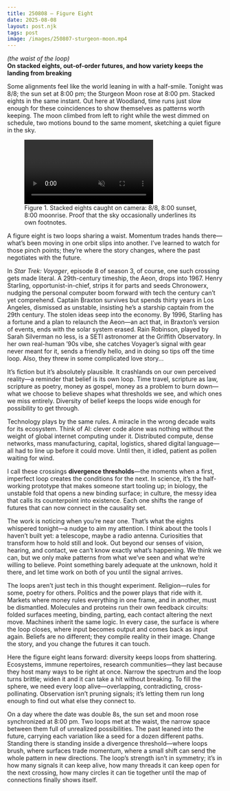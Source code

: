 ```yaml
---
title: 250808 — Figure Eight
date: 2025-08-08
layout: post.njk
tags: post
image: /images/250807-sturgeon-moon.mp4
---
```


*(the waist of the loop)*  
**On stacked eights, out-of-order futures, and how variety keeps the landing from breaking**

Some alignments feel like the world leaning in with a half-smile. Tonight was 8/8; the sun set at 8:00 pm; the Sturgeon Moon rose at 8:00 pm. Stacked eights in the same instant. Out here at Woodland, time runs just slow enough for these coincidences to show themselves as patterns worth keeping. The moon climbed from left to right while the west dimmed on schedule, two motions bound to the same moment, sketching a quiet figure in the sky.

<figure class="media">
  <video src="/images/250807-sturgeon-moon.mp4" autoplay muted loop playsinline>
    Sorry, your browser doesn’t support embedded videos.
  </video>
  <figcaption>
    Figure 1. Stacked eights caught on camera: 8/8, 8:00 sunset, 8:00 moonrise.  
    Proof that the sky occasionally underlines its own footnotes.
  </figcaption>
</figure>

A figure eight is two loops sharing a waist. Momentum trades hands there—what’s been moving in one orbit slips into another. I’ve learned to watch for those pinch points; they’re where the story changes, where the past negotiates with the future.

In *Star Trek: Voyager*, episode 8 of season 3, of course, one such crossing gets made literal. A 29th-century timeship, the Aeon, drops into 1967. Henry Starling, opportunist-in-chief, strips it for parts and seeds Chronowerx, nudging the personal computer boom forward with tech the century can’t yet comprehend. Captain Braxton survives but spends thirty years in Los Angeles, dismissed as unstable, insisting he’s a starship captain from the 29th century. The stolen ideas seep into the economy. By 1996, Starling has a fortune and a plan to relaunch the Aeon—an act that, in Braxton’s version of events, ends with the solar system erased. Rain Robinson, played by Sarah Silverman no less, is a SETI astronomer at the Griffith Observatory. In her own real-human ’90s vibe, she catches Voyager’s signal with gear never meant for it, sends a friendly hello, and in doing so tips off the time loop. Also, they threw in some complicated love story...

It’s fiction but it’s absolutely plausible. It crashlands on our own perceived reality—a reminder that belief is its own loop. Time travel, scripture as law, scripture as poetry, money as gospel, money as a problem to burn down—what we choose to believe shapes what thresholds we see, and which ones we miss entirely. Diversity of belief keeps the loops wide enough for possibility to get through.

Technology plays by the same rules. A miracle in the wrong decade waits for its ecosystem. Think of AI: clever code alone was nothing without the weight of global internet computing under it. Distributed compute, dense networks, mass manufacturing, capital, logistics, shared digital language—all had to line up before it could move. Until then, it idled, patient as pollen waiting for wind.

I call these crossings **divergence thresholds**—the moments when a first, imperfect loop creates the conditions for the next. In science, it’s the half-working prototype that makes someone start tooling up; in biology, the unstable fold that opens a new binding surface; in culture, the messy idea that calls its counterpoint into existence. Each one shifts the range of futures that can now connect in the causality set.

The work is noticing when you’re near one. That’s what the eights whispered tonight—a nudge to aim my attention. I think about the tools I haven’t built yet: a telescope, maybe a radio antenna. Curiosities that transform how to hold still and look. Out beyond our senses of vision, hearing, and contact, we can’t know exactly what’s happening. We think we can, but we only make patterns from what we’ve seen and what we’re willing to believe. Point something barely adequate at the unknown, hold it there, and let time work on both of you until the signal arrives.

The loops aren’t just tech in this thought experiment. Religion—rules for some, poetry for others. Politics and the power plays that ride with it. Markets where money rules everything in one frame, and in another, must be dismantled. Molecules and proteins run their own feedback circuits: folded surfaces meeting, binding, parting, each contact altering the next move. Machines inherit the same logic. In every case, the surface is where the loop closes, where input becomes output and comes back as input again. Beliefs are no different; they compile reality in their image. Change the story, and you change the futures it can touch.

Here the figure eight leans forward: diversity keeps loops from shattering. Ecosystems, immune repertoires, research communities—they last because they host many ways to be right at once. Narrow the spectrum and the loop turns brittle; widen it and it can take a hit without breaking. To fill the sphere, we need every loop alive—overlapping, contradicting, cross-pollinating. Observation isn’t pruning signals; it’s letting them run long enough to find out what else they connect to.

On a day where the date was double 8s, the sun set and moon rose synchronized at 8:00 pm. Two loops met at the waist, the narrow space between them full of unrealized possibilities. The past leaned into the future, carrying each variation like a seed for a dozen different paths. Standing there is standing inside a divergence threshold—where loops brush, where surfaces trade momentum, where a small shift can send the whole pattern in new directions. The loop’s strength isn’t in symmetry; it’s in how many signals it can keep alive, how many threads it can keep open for the next crossing, how many circles it can tie together until the map of connections finally shows itself.